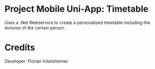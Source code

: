 ﻿# Project Mobile Uni-App: Timetable

Uses a .Net Webservice to create a personalized timetable including the lectures of the certain person.

# Credits

Developer:
Florian Ickelsheimer
